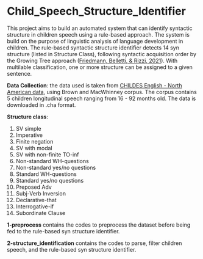 # Child_Speech_Structure_Identifier
This project aims to build an automated system that can identify syntactic structure in children speech using a rule-based approach.
The system is build on the purpose of linguistic analysis of language development in children. The rule-based syntactic structure identifier detects 14 syn structure (listed in Structure Class), following syntactic acquisition order by the Growing Tree approach ([Friedmann, Belletti, &amp; Rizzi, 2021]([url](https://doi.org/10.16995/glossa.5877))). With multilable classification, one or more structure can be assigned to a given sentence.

**Data Collection**: the data used is taken from [CHILDES English - North American data]([url](https://childes.talkbank.org/access/Eng-NA/)), using Brown and MacWhinney corpus.
The corpus contains 5 children longitudinal speech ranging from 16 - 92 months old. The data is downloaded in .cha format.  
  
**Structure class**:
1. SV simple
2. Imperative
3. Finite negation
4. SV with modal
5. SV with non-finite TO-inf
6. Non-standard WH-questions
7. Non-standard yes/no questions
8. Standard WH-questions
9. Standard yes/no questions
10. Preposed Adv
11. Subj-Verb Inversion
12. Declarative-that
13. Interrogative-if
14. Subordinate Clause


**1-preprocess** contains the codes to preprocess the dataset before being fed to the rule-based syn structure identifier.  

**2-structure_identification** contains the codes to parse, filter children speech, and the rule-based syn structure identifier.

